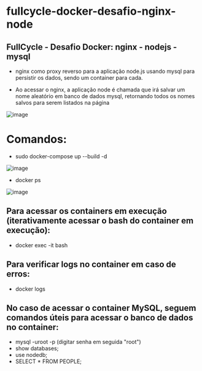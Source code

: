 # fullcycle-docker-desafio-nginx-node

## FullCycle - Desafio Docker: nginx - nodejs - mysql

- nginx como proxy reverso para a aplicação node.js usando mysql para persistir os dados, sendo um container para cada.

- Ao acessar o nginx, a aplicação node é chamada que irá salvar um nome aleatório em banco de dados mysql, retornando todos os nomes salvos para serem listados na página

![image](https://user-images.githubusercontent.com/31414164/181397784-83b1c3af-4aea-48ce-b022-0392fdc4f301.png)


# Comandos:

- sudo docker-compose up --build -d

![image](https://user-images.githubusercontent.com/31414164/181396162-7264bedc-c8c4-4335-a101-ac204940b7fd.png)

- docker ps

![image](https://user-images.githubusercontent.com/31414164/181396206-a9e04ad1-ed44-40b2-bcd9-9f25530776dd.png)

## Para acessar os containers em execução (iterativamente acessar o bash do container em execução):
- docker exec -it <container-name> bash 

## Para verificar logs no container em caso de erros:
- docker logs <container-name or id>

## No caso de acessar o container MySQL, seguem comandos úteis para acessar o banco de dados no container:

- mysql -uroot -p (digitar senha em seguida "root")
- show databases;
- use nodedb;
- SELECT * FROM PEOPLE;

